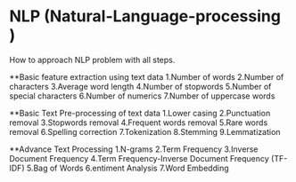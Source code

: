 # NLP (Natural-Language-processing )
How to approach NLP problem with all steps.


**Basic feature extraction using text data
1.Number of words
2.Number of characters
3.Average word length
4.Number of stopwords
5.Number of special characters
6.Number of numerics
7.Number of uppercase words

**Basic Text Pre-processing of text data
1.Lower casing
2.Punctuation removal
3.Stopwords removal
4.Frequent words removal
5.Rare words removal
6.Spelling correction
7.Tokenization
8.Stemming
9.Lemmatization

**Advance Text Processing
1.N-grams
2.Term Frequency
3.Inverse Document Frequency
4.Term Frequency-Inverse Document Frequency (TF-IDF)
5.Bag of Words
6.entiment Analysis
7.Word Embedding
